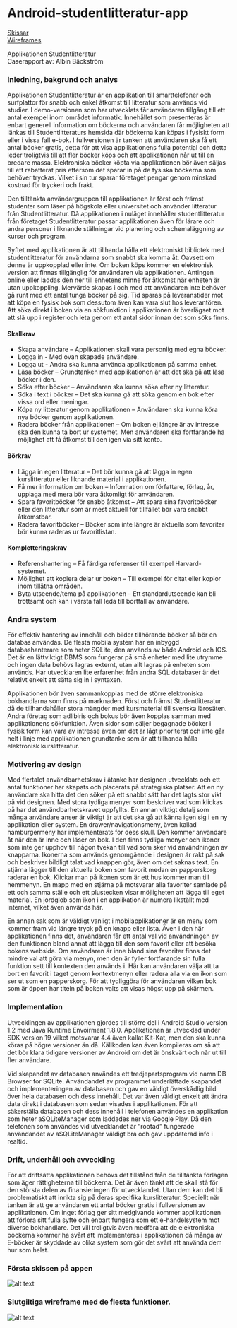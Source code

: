 # Android-studentlitteratur-app
[Skissar](https://github.com/AlbinBackstrom/Android-studentlitteratur-app#f%C3%B6rsta-skissen-p%C3%A5-appen)  
[Wireframes](https://github.com/AlbinBackstrom/Android-studentlitteratur-app#slutgiltiga-wireframe-med-de-flesta-funktioner)


Applikationen Studentlitteratur  
Caserapport av: Albin Bäckström  

### Inledning, bakgrund och analys
Applikationen Studentlitteratur är en applikation till smarttelefoner och surfplattor för snabb och enkel åtkomst till litteratur som används vid studier.  I demo-versionen som har utvecklats får användaren tillgång till ett antal exempel inom området informatik. Innehållet som presenteras är enbart generell information om böckerna och användaren får möjligheten att länkas till Studentlitteraturs hemsida där böckerna kan köpas i fysiskt form eller i vissa fall e-bok. I fullversionen är tanken att användaren ska få ett antal böcker gratis, detta för att visa applikationens fulla potential och detta leder troligtvis till att fler böcker köps och att applikationen når ut till en bredare massa. Elektroniska böcker köpta via applikationen bör även säljas till ett rabatterat pris eftersom det sparar in på de fysiska böckerna som behöver tryckas. Vilket i sin tur sparar företaget pengar genom minskad kostnad för tryckeri och frakt.

Den tilltänkta användargruppen till applikationen är först och främst studenter som läser på högskola eller universitet och använder litteratur från Studentlitteratur. Då applikationen i nuläget innehåller studentlitteratur från företaget Studentlitteratur passar applikationen även för lärare och andra personer i liknande ställningar vid planering och schemaläggning av kurser och program. 

Syftet med applikationen är att tillhanda hålla ett elektroniskt bibliotek med studentlitteratur för användarna som snabbt ska komma åt. Oavsett om denne är uppkopplad eller inte. Om boken köps kommer en elektronisk version att finnas tillgänglig för användaren via applikationen. Antingen online eller laddas den ner till enhetens minne för åtkomst när enheten är utan uppkoppling.  Mervärde skapas i och med att användaren inte behöver gå runt med ett antal tunga böcker på sig. Tid sparas på leveranstider mot att köpa en fysisk bok som dessutom även kan vara slut hos leverantören. Att söka direkt i boken via en sökfunktion i applikationen är överlägset mot att slå upp i register och leta genom ett antal sidor innan det som söks finns. 

#### Skallkrav
- Skapa användare – Applikationen skall vara personlig med egna böcker.
- Logga in - Med ovan skapade användare.
- Logga ut - Andra ska kunna använda applikationen på samma enhet.
- Läsa böcker – Grundtanken med applikationen är att det ska gå att läsa böcker  i den.
- Söka efter böcker – Användaren ska kunna söka efter ny litteratur.
- Söka i text i böcker – Det ska kunna gå att söka genom en bok efter vissa ord eller meningar.
- Köpa ny litteratur genom applikationen – Användaren ska kunna köra nya böcker genom applikationen.
- Radera böcker från applikationen – Om boken ej längre är av intresse ska den kunna ta bort ur systemet. Men användaren ska fortfarande ha möjlighet att få åtkomst till den igen via sitt konto.

#### Börkrav
- Lägga in egen litteratur – Det bör kunna gå att lägga in egen kurslitteratur eller liknande material i applikationen.
- Få mer information om boken – Information om författare, förlag, år, upplaga med mera bör vara åtkomligt för användaren.
- Spara favoritböcker för snabb åtkomst – Att spara sina favoritböcker eller den litteratur som är mest aktuell för tillfället bör vara snabbt åtkomstbar.
- Radera favoritböcker – Böcker som inte längre är aktuella som favoriter bör kunna raderas ur favoritlistan.

#### Kompletteringskrav
- Referenshantering – Få färdiga referenser till exempel Harvard-systemet.
- Möjlighet att kopiera delar ur boken – Till exempel för citat eller kopior inom tillåtna områden.
- Byta utseende/tema på applikationen – Ett standardutseende kan bli tröttsamt och kan i värsta fall leda till bortfall av användare.


### Andra system
För effektiv hantering av innehåll och bilder tillhörande böcker så bör en databas användas. De flesta mobila system har en inbyggd databashanterare som heter SQLite, den används av både Android och IOS. Det är en lättviktigt DBMS som fungerar på små enheter med lite utrymme och ingen data behövs lagras externt, utan allt lagras på enheten som används. Har utvecklaren lite erfarenhet från andra SQL databaser är det relativt enkelt att sätta sig in i syntaxen.

Applikationen bör även sammankopplas med de större elektroniska bokhandlarna som finns på marknaden. Först och främst Studentlitteratur då de tillhandahåller stora mängder med kursmaterial till svenska lärosäten. Andra företag som adlibiris och bokus bör även kopplas samman med applikationens sökfunktion. Även sidor som säljer begagnade böcker i fysisk form kan vara av intresse även om det är lågt prioriterat och inte går helt i linje med applikationen grundtanke som är att tillhanda hålla elektronisk kurslitteratur. 

### Motivering av design
Med flertalet användbarhetskrav i åtanke har designen utvecklats och ett antal funktioner har skapats och placerats på strategiska platser. Att en ny användare ska hitta det den söker på ett snabbt sätt har det lagts stor vikt på vid designen. Med stora tydliga menyer som beskriver vad som klickas på har det användbarhetskravet uppfyllts. En annan viktigt detalj som många användare anser är viktigt är att det ska gå att känna igen sig i en ny applikation eller system. En drawer/navigationsmeny, även kallad hamburgermeny har implementerats för dess skull. Den kommer användare åt när den är inne och läser en bok. I den finns tydliga menyer och ikoner som inte ger upphov till någon tvekan till vad som sker vid användningen av knapparna. Ikonerna som används genomgående i designen är rakt på sak och beskriver bildligt talat vad knappen gör, även om det saknas text. En stjärna lägger till den aktuella boken som favorit medan en papperskorg raderar en bok. Klickar man på ikonen som är ett hus kommer man till hemmenyn. En mapp med en stjärna på motsvarar alla favoriter samlade på ett och samma ställe och ett plustecken visar möjligheten att lägga till eget material. En jordglob som ikon i en applikation är numera likställt med internet, vilket även används här.

En annan sak som är väldigt vanligt i mobilapplikationer är en meny som kommer fram vid längre tryck på en knapp eller lista. Även i den här applikationen finns det, användaren får ett antal val vid användningen av den funktionen bland annat att lägga till den som favorit eller att besöka bokens websida. Om användaren är inne bland sina favoriter finns det mindre val att göra via menyn, men den är fyller fortfarande sin fulla funktion sett till kontexten den används i. Här kan användaren välja att ta bort en favorit i taget genom kontextmenyn eller radera alla via en ikon som ser ut som en papperskorg. För att tydliggöra för användaren vilken bok som är öppen har titeln på boken valts att visas högst upp på skärmen. 

### Implementation
Utvecklingen av applikationen gjordes till större del i Android Studio version 1.2 med Java Runtime Envoirment 1.8.0. Applikationen är utvecklad under SDK version 19 vilket motsvarar 4.4 även kallat Kit-Kat, men den ska kunna köras på högre versioner än då. Källkoden kan även kompileras om så att det bör klara tidigare versioner av Android om det är önskvärt och når ut till fler användare. 

Vid skapandet av databasen användes ett tredjepartsprogram vid namn DB Browser for SQLite. Användandet av programmet underlättade skapandet och implementeringen av databasen och gav en väldigt överskådlig bild över hela databasen och dess innehåll. Det var även väldigt enkelt att ändra data direkt i databasen som sedan visades i applikationen. För att säkerställa databasen och dess innehåll i telefonen användes en applikation som heter aSQLiteManager som laddades ner via Google Play. Då den telefonen som användes vid utvecklandet är ”rootad” fungerade användandet av aSQLiteManager väldigt bra och gav uppdaterad info i realtid. 


### Drift, underhåll och avveckling
För att driftsätta applikationen behövs det tillstånd från de tilltänkta förlagen som äger rättigheterna till böckerna. Det är även tänkt att de skall stå för den största delen av finansieringen för utvecklandet. Utan dem kan det bli problematiskt att inrikta sig på deras specifika kurslitteratur. Speciellt när tanken är att ge användaren ett antal böcker gratis i fullversionen av applikationen. Om inget förlag ger sitt medgivande kommer applikationen att förlora sitt fulla syfte och enbart fungera som ett e-handelsystem mot diverse bokhandlare. Det vill troligtvis även medföra att de elektroniska böckerna kommer ha svårt att implementeras i applikationen då många av E-böcker är skyddade av olika system som gör det svårt att använda dem hur som helst.


### Första skissen på appen
![alt text](https://i.imgur.com/IjC0vEu.png)

### Slutgiltiga wireframe med de flesta funktioner.
![alt text](https://i.imgur.com/sQ2DflK.png)

